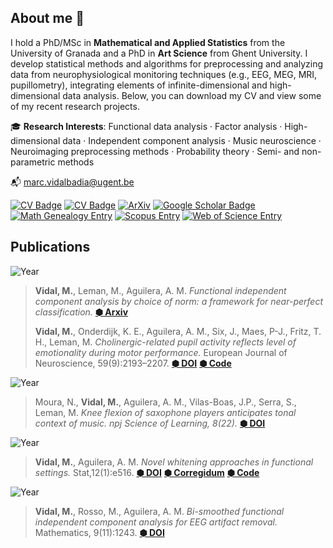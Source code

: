 ## About me 🔭

I hold a PhD/MSc in **Mathematical and Applied Statistics** from the University of Granada and a PhD in **Art Science** from Ghent University. I develop statistical methods and algorithms for preprocessing and analyzing data from neurophysiological monitoring techniques (e.g., EEG, MEG, MRI, pupillometry), integrating elements of infinite-dimensional and high-dimensional data analysis. Below, you can download my CV and view some of my recent research projects.


🎓 **Research Interests**: Functional data analysis · Factor analysis · High-dimensional data · Independent component analysis · Music neuroscience  · Neuroimaging preprocessing methods · Probability theory · Semi- and non-parametric methods

📬 [marc.vidalbadia@ugent.be](mailto:marc.vidalbadia@ugent.be)

[![CV Badge](https://img.shields.io/badge/View_CV-0077b5?style=flat&logo=file-alt&logoColor=white)](https://nbviewer.org/github/marcvidalbadia/marcvidalbadia/blob/main/DOCS/cv.pdf)
[![CV Badge](https://img.shields.io/badge/View_CV-grey?style=for-the-badge&logo=readme&logoColor=white)](https://nbviewer.org/github/marcvidalbadia/marcvidalbadia/blob/main/DOCS/cv.pdf)
[![ArXiv](https://img.shields.io/badge/ArXiv-grey?style=for-the-badge&logo=arxiv&logoColor=white)](https://arxiv.org/a/vidal_m_1.html)
[![Google Scholar Badge](https://img.shields.io/badge/Google_Scholar-grey?style=for-the-badge&logo=google-scholar&logoColor=white)](https://scholar.google.com/citations?hl=en&user=_uAst7QAAAAJ)
[![Math Genealogy Entry](https://img.shields.io/badge/Math_Genealogy-grey?style=for-the-badge&logo=graduation-cap&logoColor=white)](https://www.mathgenealogy.org/id.php?id=321807)
[![Scopus Entry](https://img.shields.io/badge/Scopus-grey?style=for-the-badge&logo=&logoColor=white)](https://www.scopus.com/authid/detail.uri?authorId=57222092284)
[![Web of Science Entry](https://img.shields.io/badge/Web_of_Science-grey?style=for-the-badge&logo=&logoColor=white)](https://www.webofscience.com/wos/author/record/AAZ-6827-2021)


## Publications

![Year](https://img.shields.io/badge/-2024-grey?style=flat-square&labelColor=grey)
>
> **Vidal, M.**, Leman, M., Aguilera, A. M. *Functional independent component analysis by choice of norm: a framework for near-perfect classification.* **[⬢ Arxiv](https://arxiv.org/abs/2412.17971)**
>
> **Vidal, M.**, Onderdijk, K. E., Aguilera, A. M., Six, J., Maes, P-J., Fritz, T. H., Leman, M. *Cholinergic-related pupil activity reflects level of emotionality during motor performance.* European Journal of Neuroscience, 59(9):2193–2207. **[⬢ DOI](https://doi.org/10.1111/ejn.15998)** **[⬢ Code](https://github.com/marcvidalbadia/pupil-turbulence-removal)** 

![Year](https://img.shields.io/badge/-2023-grey?style=flat-square&labelColor=grey) 
>
> Moura, N., **Vidal, M.**, Aguilera, A. M., Vilas-Boas, J.P., Serra, S., Leman, M. *Knee flexion of saxophone players anticipates tonal context of music. npj Science of Learning, 8(22).*  **[⬢ DOI](https://doi.org/10.1038/s41539-023-00172-z)**

![Year](https://img.shields.io/badge/-2022-grey?style=flat-square&labelColor=grey) 
>
> **Vidal, M.**, Aguilera, A. M. *Novel whitening approaches in functional settings.* Stat,12(1):e516. **[⬢ DOI](https://doi.org/10.1002/sta4.516)**  **[⬢ Corregidum](https://nbviewer.org/github/marcvidalbadia/marcvidalbadia/blob/main/DOCS/main.pdf)** **[⬢ Code](https://github.com/marcvidalbadia/functional-whitening)** 

![Year](https://img.shields.io/badge/-2021-grey?style=flat-square&labelColor=grey) 
>
>**Vidal, M.**, Rosso, M., Aguilera, A. M. *Bi-smoothed functional independent component analysis for EEG artifact removal.* Mathematics, 9(11):1243. **[⬢ DOI](https://doi.org/10.3390/math9111243)**
